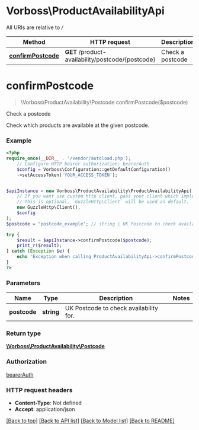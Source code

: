 # Vorboss\ProductAvailabilityApi

All URIs are relative to */*

Method | HTTP request | Description
------------- | ------------- | -------------
[**confirmPostcode**](ProductAvailabilityApi.md#confirmpostcode) | **GET** /product-availability/postcode/{postcode} | Check a postcode

# **confirmPostcode**
> \Vorboss\ProductAvailability\Postcode confirmPostcode($postcode)

Check a postcode

Check which products are available at the given postcode.

### Example
```php
<?php
require_once(__DIR__ . '/vendor/autoload.php');
    // Configure HTTP bearer authorization: bearerAuth
    $config = Vorboss\Configuration::getDefaultConfiguration()
    ->setAccessToken('YOUR_ACCESS_TOKEN');


$apiInstance = new Vorboss\ProductAvailability\ProductAvailabilityApi(
    // If you want use custom http client, pass your client which implements `GuzzleHttp\ClientInterface`.
    // This is optional, `GuzzleHttp\Client` will be used as default.
    new GuzzleHttp\Client(),
    $config
);
$postcode = "postcode_example"; // string | UK Postcode to check availability for.

try {
    $result = $apiInstance->confirmPostcode($postcode);
    print_r($result);
} catch (Exception $e) {
    echo 'Exception when calling ProductAvailabilityApi->confirmPostcode: ', $e->getMessage(), PHP_EOL;
}
?>
```

### Parameters

Name | Type | Description  | Notes
------------- | ------------- | ------------- | -------------
 **postcode** | **string**| UK Postcode to check availability for. |

### Return type

[**\Vorboss\ProductAvailability\Postcode**](../Model/Postcode.md)

### Authorization

[bearerAuth](../../README.md#bearerAuth)

### HTTP request headers

 - **Content-Type**: Not defined
 - **Accept**: application/json

[[Back to top]](#) [[Back to API list]](../../README.md#documentation-for-api-endpoints) [[Back to Model list]](../../README.md#documentation-for-models) [[Back to README]](../../README.md)

